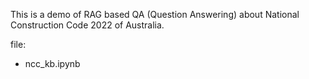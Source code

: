 This is a demo of RAG based QA (Question Answering) about National Construction Code 2022 of Australia. 

file:
- ncc_kb.ipynb